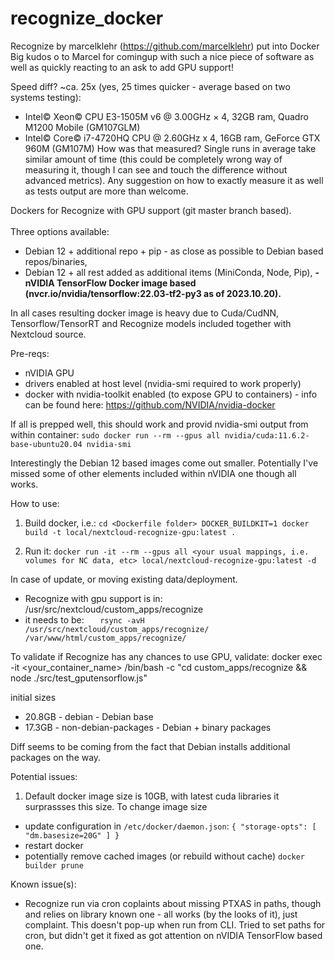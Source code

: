# recognize_docker
Recognize by marcelklehr (https://github.com/marcelklehr) put into Docker
Big kudos o to Marcel for comingup with such a nice piece of software as well as quickly reacting to an ask to add GPU support!

Speed diff? ~ca. 25x (yes, 25 times quicker - average based on two systems testing):
- Intel© Xeon© CPU E3-1505M v6 @ 3.00GHz × 4, 32GB ram, Quadro M1200 Mobile (GM107GLM)
- Intel© Core© i7-4720HQ CPU @ 2.60GHz x 4, 16GB ram, GeForce GTX 960M (GM107M)
How was that measured? Single runs in average take similar amount of time (this could be completely wrong way of measuring it, though I can see and touch the difference without advanced metrics). Any suggestion on how to exactly measure it as well as tests output are more than welcome.

Dockers for Recognize with GPU support (git master branch based).\
\
Three options available:
- Debian 12 + additional repo + pip - as close as possible to Debian based repos/binaries,
- Debian 12 + all rest added as additional items (MiniConda, Node, Pip),
**- nVIDIA TensorFlow Docker image based (nvcr.io/nvidia/tensorflow:22.03-tf2-py3 as of 2023.10.20).**

In all cases resulting docker image is heavy due to Cuda/CudNN, Tensorflow/TensorRT and Recognize models included together with Nextcloud source.

Pre-reqs:
- nVIDIA GPU
- drivers enabled at host level (nvidia-smi required to work properly)
- docker with nvidia-toolkit enabled (to expose GPU to containers) - info can be found here: https://github.com/NVIDIA/nvidia-docker

If all is prepped well, this should work and provid nvidia-smi output from within container:
`sudo docker run --rm --gpus all nvidia/cuda:11.6.2-base-ubuntu20.04 nvidia-smi`

Interestingly the Debian 12 based images come out smaller. Potentially I've missed some of other elements included within nVIDIA one though all works.


How to use:
1. Build docker, i.e.:
`cd <Dockerfile folder>
DOCKER_BUILDKIT=1 docker build -t local/nextcloud-recognize-gpu:latest .`

2. Run it:
`docker run -it --rm --gpus all <your usual mappings, i.e. volumes for NC data, etc> local/nextcloud-recognize-gpu:latest -d`

In case of update, or moving existing data/deployment.
- Recognize with gpu support is in: /usr/src/nextcloud/custom_apps/recognize
- it needs to be:
`   rsync -avH /usr/src/nextcloud/custom_apps/recognize/ /var/www/html/custom_apps/recognize/`
  
To validate if Recognize has any chances to use GPU, validate:
docker exec -it <your_container_name> /bin/bash -c "cd custom_apps/recognize && node ./src/test_gputensorflow.js"


initial sizes 
- 20.8GB - debian - Debian base
- 17.3GB - non-debian-packages - Debian + binary packages

Diff seems to be coming from the fact that Debian installs additional packages on the way.


Potential issues:
1. Default docker image size is 10GB, with latest cuda libraries it surprassses this size. To change image size 
- update configuration in 
`/etc/docker/daemon.json`:
`{
  "storage-opts": [
    "dm.basesize=20G"
  ]
}
`
- restart docker
- potentially remove cached images (or rebuild without cache)
`docker builder prune`


Known issue(s):
- Recognize run via cron coplaints about missing PTXAS in paths, though and relies on library known one - all works (by the looks of it), just complaint. This doesn't pop-up when run from CLI. Tried to set paths for cron, but didn't get it fixed as got attention on nVIDIA TensorFlow based one.

